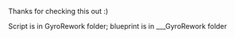 Thanks for checking this out :)


Script is in GyroRework folder; blueprint is in ___GyroRework folder
